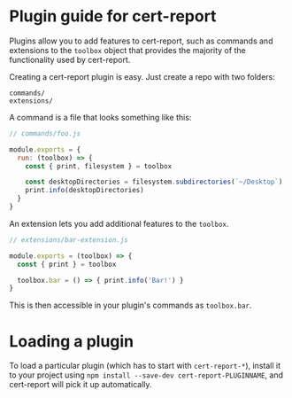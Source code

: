 # Plugin guide for cert-report

Plugins allow you to add features to cert-report, such as commands and
extensions to the `toolbox` object that provides the majority of the functionality
used by cert-report.

Creating a cert-report plugin is easy. Just create a repo with two folders:

```
commands/
extensions/
```

A command is a file that looks something like this:

```js
// commands/foo.js

module.exports = {
  run: (toolbox) => {
    const { print, filesystem } = toolbox

    const desktopDirectories = filesystem.subdirectories(`~/Desktop`)
    print.info(desktopDirectories)
  }
}
```

An extension lets you add additional features to the `toolbox`.

```js
// extensions/bar-extension.js

module.exports = (toolbox) => {
  const { print } = toolbox

  toolbox.bar = () => { print.info('Bar!') }
}
```

This is then accessible in your plugin's commands as `toolbox.bar`.

# Loading a plugin

To load a particular plugin (which has to start with `cert-report-*`),
install it to your project using `npm install --save-dev cert-report-PLUGINNAME`,
and cert-report will pick it up automatically.
